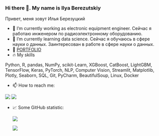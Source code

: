 ### Hi there 👋. My name is Ilya Berezutskiy
Привет, меня зовут Илья Березуцкий

- 🔭 I’m currently working as electronic equipment engineer. Сейчас я работаю инженером по радиоэлектронному оборудованию.
- 🌱 I’m currently learning data science. Сейчас я обучаюсь в сфере науки о данных. Заинтересован в работе в сфере науки о данных.
- 💾 [PORTFOLIO](https://github.com/nedokormysh/PORTFOLIO)
- 🔥 My skills
  
Python, R, pandas, NumPy, scikit-Learn, XGBoost, CatBoost, LightGBM, TensorFlow, Keras, PyTorch, NLP, Computer Vision, Streamlit, Matplotlib, Plotly, Seaborn, SQL, Git, PyCharm, BeautifulSoup, Linux, Docker

- 📫 How to reach me:
  
<a href="mailto:berezel@gmail.com"><img src="https://img.shields.io/badge/Gmail-D14836?style=for-the-badge&logo=gmail&logoColor=white"/></a>
<a href="https://t.me/nedokormysh"><img src="https://img.shields.io/badge/Telegram-00B2FF?style=for-the-badge&logo=messenger&logoColor=white"/></a>

- :chart_with_upwards_trend: Some GitHub statistic:
  
  ![](http://github-profile-summary-cards.vercel.app/api/cards/profile-details?username=nedokormysh&theme=default)

  ![](https://komarev.com/ghpvc/?username=nedokormysh)
  
